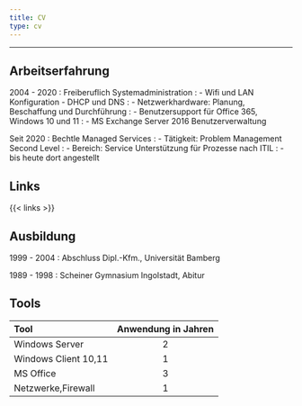 ```yaml
---
title: CV
type: cv
---
```


-----------

Arbeitserfahrung
--------------------

2004 - 2020
: Freiberuflich Systemadministration
: - Wifi und LAN Konfiguration - DHCP und DNS
: - Netzwerkhardware: Planung, Beschaffung und Durchführung
: - Benutzersupport für Office 365, Windows 10 und 11
: - MS Exchange Server 2016 Benutzerverwaltung
    
Seit 2020
: Bechtle Managed Services
: - Tätigkeit: Problem Management Second Level
: - Bereich: Service Unterstützung für Prozesse nach ITIL
: - bis heute dort angestellt

Links
--------------------
<!-- <div id=links></div> -->
{{< links >}}

Ausbildung
----------

1999 - 2004
: Abschluss Dipl.-Kfm., Universität Bamberg

1989 - 1998
: Scheiner Gymnasium Ingolstadt, Abitur

Tools
------------

| Tool                 | Anwendung in Jahren |
| :------------------- | :-----------------: |
| Windows Server       |          2          |
| Windows Client 10,11 |          1          |
| MS Office            |          3          |
| Netzwerke,Firewall   |          1          |